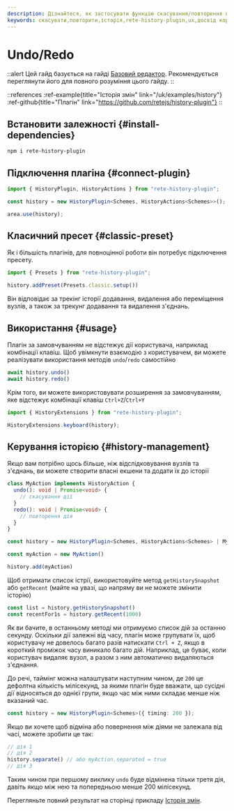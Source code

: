 ```yaml
---
description: Дізнайтеся, як застосувати функцію скасування/повторення в редакторі вузлів за допомогою плагіна rete-history-plugin і покращте взаємодію з користувачами
keywords: скасувати,повторити,історія,rete-history-plugin,ux,досвід користувача
---
```


# Undo/Redo

::alert
Цей гайд базується на гайді [Базовий редактор](/uk/docs/guides/basic). Рекомендується переглянути його для повного розуміння цього гайду.
::

::references
:ref-example{title="Історія змін" link="/uk/examples/history"}
:ref-github{title="Плагін" link="https://github.com/retejs/history-plugin"}
::

## Встановити залежності {#install-dependencies}

```bash
npm i rete-history-plugin
```

## Підключення плагіна {#connect-plugin}

```ts
import { HistoryPlugin, HistoryActions } from "rete-history-plugin";

const history = new HistoryPlugin<Schemes, HistoryActions<Schemes>>();

area.use(history);
```

## Класичний пресет {#classic-preset}

Як і більшість плагінів, для повноцінної роботи він потребує підключення пресету.

```ts
import { Presets } from "rete-history-plugin";

history.addPreset(Presets.classic.setup())
```

Він відповідає за трекінг історії додавання, видалення або переміщення вузлів, а також за трекунг додавання та видалення з'єднань.

## Використання {#usage}

Плагін за замовчуванням не відстежує дії користувача, наприклад комбінації клавіш. Щоб увімкнути взаємодію з користувачем, ви можете реалізувати використання методів `undo`/`redo` самостійно

```ts
await history.undo()
await history.redo()
```

Крім того, ви можете використовувати розширення за замовчуванням, яке відстежує комбінації клавіш `Ctrl+Z`/`Ctrl+Y`

```ts
import { HistoryExtensions } from "rete-history-plugin";

HistoryExtensions.keyboard(history);
```

## Керування історією {#history-management}

Якщо вам потрібно щось більше, ніж відслідковування вузлів та з'єднань, ви можете створити власні екшени та додати їх до історії

```ts
class MyAction implements HistoryAction {
  undo(): void | Promise<void> {
    // скасування дії
  }
  redo(): void | Promise<void> {
    // повторення дія
  }
}

const history = new HistoryPlugin<Schemes, HistoryActions<Schemes> | MyAction>();

const myAction = new MyAction()

history.add(myAction)
```

Щоб отримати список істрії, використовуйте метод `getHistorySnapshot` або `getRecent` (майте на увазі, що напряму ви не можете змінити історію)

```ts
const list = history.getHistorySnapshot()
const recentFor1s = history.getRecent(1000)
```

Як ви бачите, в останньому методі ми отримуємо список дій за останню секунду. Оскільки дії залежні від часу, плагін може групувати їх, щоб користувачу не довелось багато разів натискати `Ctrl + Z`, якщо в короткий проміжок часу виникало багато дій. Наприклад, це буває, коли користувач видаляє вузол, а разом з ним автоматично видаляються з'єднання.

До речі, таймінг можна налаштувати наступним чином, де `200` це дефолтна кількість мілісекунд, за якими плагін буде вважати, що сусідні дії відносяться до однієї групи, якщо час між ними складає менше ніж вказаний час.

```ts
const history = new HistoryPlugin<Schemes>({ timing: 200 });
```

Якщо ви хочете щоб відміна або повернення між діями не залежала від часі, можете зробити це так:

```ts
// дія 1
// дія 2
history.separate() // або myAction.separated = true
// дія 3
```

Таким чином при першому виклику `undo` буде відмінена тільки третя дія, давіть якщо між нею та попередньою менше 200 мілісекунд.

Перегляньте повний результат на сторінці прикладу [Історія змін](/uk/examples/history).
